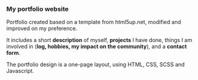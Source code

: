 ### My portfolio website

Portfolio created based on a template from html5up.net, modified and improved on my preference. 

It includes a short **description** of myself, **projects** I have done, things I am involved in (**log, hobbies, my impact on the community**), and a **contact form**.

The portfolio design is a one-page layout, using HTML, CSS, SCSS and Javascript.
